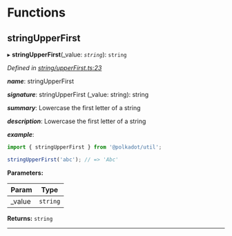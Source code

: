 

# Functions

<a id="stringupperfirst"></a>

##  stringUpperFirst

▸ **stringUpperFirst**(_value: *`string`*): `string`

*Defined in [string/upperFirst.ts:23](https://github.com/polkadot-js/common/blob/40f3ceb/packages/util/src/string/upperFirst.ts#L23)*

*__name__*: stringUpperFirst

*__signature__*: stringUpperFirst (_value: string): string

*__summary__*: Lowercase the first letter of a string

*__description__*: Lowercase the first letter of a string

*__example__*:   
```javascript
import { stringUpperFirst } from '@polkadot/util';

stringUpperFirst('abc'); // => 'Abc'
```

**Parameters:**

| Param | Type |
| ------ | ------ |
| _value | `string` |

**Returns:** `string`

___

